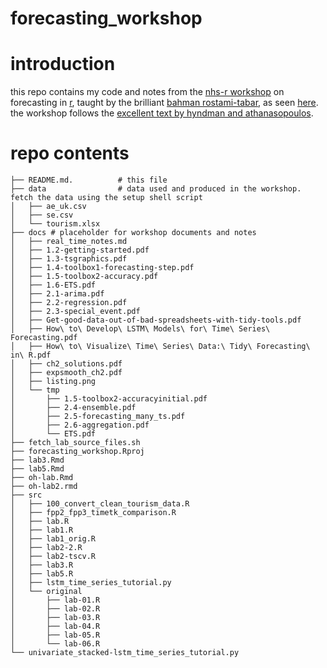 forecasting_workshop
===
# introduction
this repo contains my code and notes from the [nhs-r workshop](https://nhs-forecasting.netlify.app) on forecasting in [r](https://www.r-project.org),  taught by the brilliant [bahman rostami-tabar](https://twitter.com/bahman_R_T), as seen  [here](https://nhs-forecasting.netlify.app). the workshop follows the [excellent text by hyndman and athanasopoulos](https://otexts.com/fpp3/).

# repo contents
```
├── README.md.          # this file
├── data                # data used and produced in the workshop. fetch the data using the setup shell script
│   ├── ae_uk.csv
│   ├── se.csv
│   └── tourism.xlsx
├── docs # placeholder for workshop documents and notes
│   ├── real_time_notes.md
│   ├── 1.2-getting-started.pdf
│   ├── 1.3-tsgraphics.pdf
│   ├── 1.4-toolbox1-forecasting-step.pdf
│   ├── 1.5-toolbox2-accuracy.pdf
│   ├── 1.6-ETS.pdf
│   ├── 2.1-arima.pdf
│   ├── 2.2-regression.pdf
│   ├── 2.3-special_event.pdf
│   ├── Get-good-data-out-of-bad-spreadsheets-with-tidy-tools.pdf
│   ├── How\ to\ Develop\ LSTM\ Models\ for\ Time\ Series\ Forecasting.pdf
│   ├── How\ to\ Visualize\ Time\ Series\ Data:\ Tidy\ Forecasting\ in\ R.pdf
│   ├── ch2_solutions.pdf
│   ├── expsmooth_ch2.pdf
│   ├── listing.png
│   └── tmp
│       ├── 1.5-toolbox2-accuracyinitial.pdf
│       ├── 2.4-ensemble.pdf
│       ├── 2.5-forecasting_many_ts.pdf
│       ├── 2.6-aggregation.pdf
│       └── ETS.pdf
├── fetch_lab_source_files.sh
├── forecasting_workshop.Rproj
├── lab3.Rmd
├── lab5.Rmd
├── oh-lab.Rmd
├── oh-lab2.rmd
├── src
│   ├── 100_convert_clean_tourism_data.R
│   ├── fpp2_fpp3_timetk_comparison.R
│   ├── lab.R
│   ├── lab1.R
│   ├── lab1_orig.R
│   ├── lab2-2.R
│   ├── lab2-tscv.R
│   ├── lab3.R
│   ├── lab5.R
│   ├── lstm_time_series_tutorial.py
│   └── original
│       ├── lab-01.R
│       ├── lab-02.R
│       ├── lab-03.R
│       ├── lab-04.R
│       ├── lab-05.R
│       └── lab-06.R
└── univariate_stacked-lstm_time_series_tutorial.py
```

